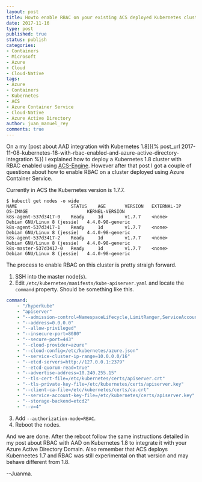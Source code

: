```yaml
---
layout: post
title: Howto enable RBAC on your existing ACS deployed Kubernetes cluster
date: 2017-11-16
type: post
published: true
status: publish
categories:
- Containers
- Microsoft
- Azure
- Cloud
- Cloud-Native
tags:
- Azure
- Containers
- Kubernetes
- ACS
- Azure Container Service
- Cloud-Native
- Azure Active Directory
author: juan_manuel_rey
comments: true
---
```


On a my [post about AAD integration with Kubernetes 1.8]({% post_url 2017-11-08-kubernetes-18-with-rbac-enabled-and-azure-active-directory-integration %}) I explained how to deploy a Kubernetes 1.8 cluster with RBAC enabled using [ACS-Engine](github.com/Azure/acs-engine). However after that post I got a couple of questions about how to enable RBAC on a cluster deployed using Azure Container Service. 

Currently in ACS the Kubernetes version is 1.7.7.

```
$ kubectl get nodes -o wide
NAME                    STATUS    AGE       VERSION   EXTERNAL-IP   OS-IMAGE                      KERNEL-VERSION
k8s-agent-537d3417-0    Ready     1d        v1.7.7    <none>        Debian GNU/Linux 8 (jessie)   4.4.0-98-generic
k8s-agent-537d3417-1    Ready     1d        v1.7.7    <none>        Debian GNU/Linux 8 (jessie)   4.4.0-98-generic
k8s-agent-537d3417-2    Ready     1d        v1.7.7    <none>        Debian GNU/Linux 8 (jessie)   4.4.0-98-generic
k8s-master-537d3417-0   Ready     1d        v1.7.7    <none>        Debian GNU/Linux 8 (jessie)   4.4.0-98-generic
```

The process to enable RBAC on this cluster is pretty straigh forward. 

1. SSH into the master node(s). 
2. Edit `/etc/kubernetes/manifests/kube-apiserver.yaml` and locate the `command` property. Should be something like this.
```yaml
command:
    - "/hyperkube"
    - "apiserver"
    - "--admission-control=NamespaceLifecycle,LimitRanger,ServiceAccount,DefaultStorageClass,ResourceQuota"
    - "--address=0.0.0.0"
    - "--allow-privileged"
    - "--insecure-port=8080"
    - "--secure-port=443"
    - "--cloud-provider=azure"
    - "--cloud-config=/etc/kubernetes/azure.json"
    - "--service-cluster-ip-range=10.0.0.0/16"
    - "--etcd-servers=http://127.0.0.1:2379"
    - "--etcd-quorum-read=true"
    - "--advertise-address=10.240.255.15"
    - "--tls-cert-file=/etc/kubernetes/certs/apiserver.crt"
    - "--tls-private-key-file=/etc/kubernetes/certs/apiserver.key"
    - "--client-ca-file=/etc/kubernetes/certs/ca.crt"
    - "--service-account-key-file=/etc/kubernetes/certs/apiserver.key"
    - "--storage-backend=etcd2"
    - "--v=4"
```
3. Add `--authorization-mode=RBAC`.
4. Reboot the nodes.

And we are done. After the reboot follow the same instructions detailed in my post about RBAC with AAD on Kubernetes 1.8 to integrate it with your Azure Active Directory Domain. Also remember that ACS deploys Kuberneetes 1.7 and RBAC was still experimental on that version and may behave different from 1.8.

--Juanma. 